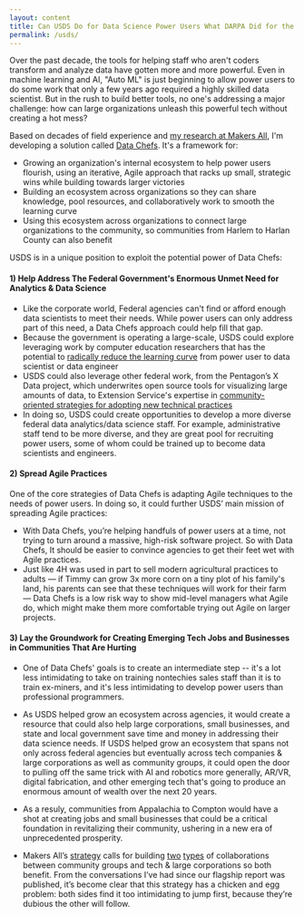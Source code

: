 ```yaml
---
layout: content
title: Can USDS Do for Data Science Power Users What DARPA Did for the Internet?
permalink: /usds/
---
```


Over the past decade, the tools for helping staff who aren't coders transform and analyze data have gotten more and more powerful. Even in machine learning and AI, "Auto ML" is just beginning to allow power users to do some work that only a few years ago required a highly skilled data scientist.  But in the rush to build better tools, no one's addressing a major challenge: how can large organizations unleash this powerful tech without creating a hot mess? 

Based on decades of field experience and [my research at Makers All](https://toolkit.makersall.org), I'm developing a solution called [Data Chefs](/index.html). It's a framework for:

- Growing an organization's internal ecosystem to help power users flourish, using an iterative, Agile approach that racks up small, strategic wins while building towards larger victories
- Building an ecosystem across organizations so they can share knowledge, pool resources, and collaboratively work to smooth the learning curve
- Using this ecosystem across organizations to connect large organizations to the community, so communities from Harlem to Harlan County can also benefit

USDS is in a unique position to exploit the potential power of Data Chefs: 

#### 1) Help Address The Federal Government's Enormous Unmet Need for Analytics & Data Science

-  Like the corporate world, Federal agencies can't find or afford enough data scientists to meet their needs. While power users can only address part of this need, a Data Chefs approach could help fill that gap.
- Because the government is operating a large-scale, USDS could explore leveraging work by computer education researchers that has the potential to [radically reduce the learning curve](https://toolkit.makersall.org/pages/30-smooth/30-evangelize-research.html) from power user to data scientist or data engineer
- USDS could also leverage other federal work, from the Pentagon’s X Data project, which underwrites open source tools for visualizing large amounts of data, to Extension Service's expertise in [community-oriented strategies for adopting new technical practices](https://toolkit.makersall.org/pages/50-support/10-community-support.html#community-oriented-trainings-and-support)
- In doing so, USDS could create opportunities to develop a more diverse federal data analytics/data science staff. For example, administrative staff tend to be more diverse, and they are great pool for recruiting power users, some of whom could be trained up to become data scientists and engineers.


#### 2) Spread Agile Practices

One of the core strategies of Data Chefs is adapting Agile techniques to the needs of power users. In doing so, it could further USDS’ main mission of spreading Agile practices:  

- With Data Chefs, you’re helping handfuls of power users at a time, not trying to turn around a massive, high-risk software project. So with Data Chefs, It should be easier to convince agencies to get their feet wet with Agile practices.
- Just like 4H was used in part to sell modern agricultural practices to adults — if Timmy can grow 3x more corn on a tiny plot of his family's land, his parents can see that these techniques will work for their farm — Data Chefs is a low risk way to show mid-level managers what Agile do, which might make them more comfortable trying out Agile on larger projects.

#### 3) Lay the Groundwork for Creating Emerging Tech Jobs and Businesses in Communities That Are Hurting

- One of Data Chefs' goals is to create an intermediate step  --  it's a lot less intimidating to take on training nontechies sales staff than it is to train ex-miners, and it's less intimidating to develop power users than professional programmers.
- As USDS helped grow an ecosystem across agencies, it would create a resource that could also help large corporations, small businesses, and state and local government save time and money in addressing their data science needs.  If USDS helped grow an ecosystem that spans not only across federal agencies but eventually across tech companies & large corporations as well as community groups, it could open the door to pulling off the same trick with AI and robotics more generally, AR/VR, digital fabrication, and other emerging tech that's going to produce an enormous amount of wealth over the next 20 years.
-  As a resuly, communities from Appalachia to Compton would have a shot at creating jobs and small businesses that could be a critical foundation in revitalizing their community, ushering in a new era of unprecedented prosperity.

- Makers All’s [strategy](https://toolkit.makersall.org/pages/strategies.html) calls for building [two](https://toolkit.makersall.org/pages/30-smooth/10-culture-community-coding-UX.html) [types](https://toolkit.makersall.org/pages/50-support/10-community-support.html#explore-connecting-community-and-workplace-support) of collaborations between community groups and tech & large corporations so both benefit.   From the conversations I’ve had since our flagship report was published, it’s become clear that this strategy has a chicken and egg problem:  both sides find it too intimidating to jump first, because they’re dubious the other will follow. 

